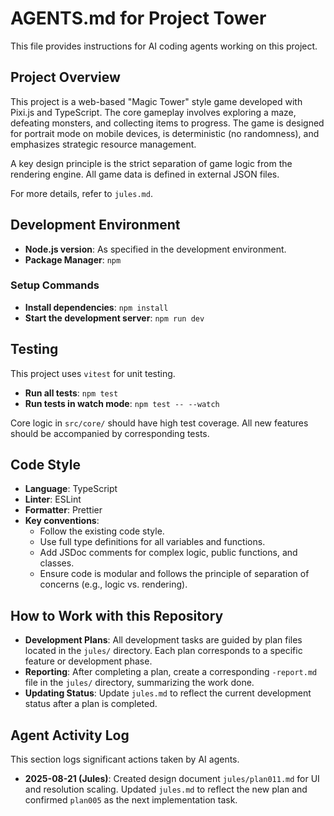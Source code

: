 # AGENTS.md for Project Tower

This file provides instructions for AI coding agents working on this project.

## Project Overview

This project is a web-based "Magic Tower" style game developed with Pixi.js and TypeScript. The core gameplay involves exploring a maze, defeating monsters, and collecting items to progress. The game is designed for portrait mode on mobile devices, is deterministic (no randomness), and emphasizes strategic resource management.

A key design principle is the strict separation of game logic from the rendering engine. All game data is defined in external JSON files.

For more details, refer to `jules.md`.

## Development Environment

- **Node.js version**: As specified in the development environment.
- **Package Manager**: `npm`

### Setup Commands

- **Install dependencies**: `npm install`
- **Start the development server**: `npm run dev`

## Testing

This project uses `vitest` for unit testing.

- **Run all tests**: `npm test`
- **Run tests in watch mode**: `npm test -- --watch`

Core logic in `src/core/` should have high test coverage. All new features should be accompanied by corresponding tests.

## Code Style

- **Language**: TypeScript
- **Linter**: ESLint
- **Formatter**: Prettier
- **Key conventions**:
    - Follow the existing code style.
    - Use full type definitions for all variables and functions.
    - Add JSDoc comments for complex logic, public functions, and classes.
    - Ensure code is modular and follows the principle of separation of concerns (e.g., logic vs. rendering).

## How to Work with this Repository

- **Development Plans**: All development tasks are guided by plan files located in the `jules/` directory. Each plan corresponds to a specific feature or development phase.
- **Reporting**: After completing a plan, create a corresponding `-report.md` file in the `jules/` directory, summarizing the work done.
- **Updating Status**: Update `jules.md` to reflect the current development status after a plan is completed.

## Agent Activity Log

This section logs significant actions taken by AI agents.

- **2025-08-21 (Jules)**: Created design document `jules/plan011.md` for UI and resolution scaling. Updated `jules.md` to reflect the new plan and confirmed `plan005` as the next implementation task.
